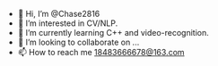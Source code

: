 - 👋 Hi, I’m @Chase2816
- 👀 I’m interested in CV/NLP.
- 🌱 I’m currently learning C++ and video-recognition.
- 💞️ I’m looking to collaborate on ...
- 📫 How to reach me 18483666678@163.com

<!---
Chase2816/Chase2816 is a ✨ special ✨ repository because its `README.md` (this file) appears on your GitHub profile.
You can click the Preview link to take a look at your changes.
--->
